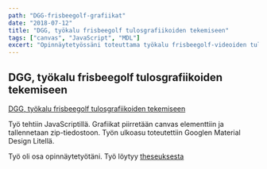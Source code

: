 ```yaml
---
path: "DGG-frisbeegolf-grafiikat"
date: "2018-07-12"
title: "DGG, työkalu frisbeegolf tulosgrafiikoiden tekemiseen"
tags: ["canvas", "JavaScript", "MDL"]
excert: "Opinnäytetyössäni toteuttama työkalu frisbeegolf-videoiden tulosgrafiikoiden luomiseen"
---
```


## DGG, työkalu frisbeegolf tulosgrafiikoiden tekemiseen

[DGG, työkalu frisbeegolf tulosgrafiikoiden tekemiseen](https://oppari.ollihanhimaki.fi/)

Työ tehtiin JavaScriptillä. Grafiikat piirretään canvas elementtiin ja tallennetaan zip-tiedostoon. Työn ulkoasu toteutettiin Googlen Material Design Litellä.

Työ oli osa opinnäytetyötäni. Työ löytyy [theseuksesta](http://www.theseus.fi/handle/10024/144081)
